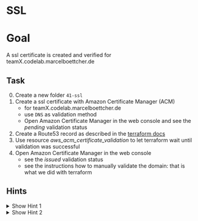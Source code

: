 # SSL

# Goal
A ssl certificate is created and verified for teamX.codelab.marcelboettcher.de 


## Task
0. Create a new folder `41-ssl`
0. Create a ssl certificate with Amazon Certificate Manager (ACM) 
    - for teamX.codelab.marcelboettcher.de
    - use `DNS` as validation method
    - Open Amazon Certificate Manager in the web console and see the *pending* validation status
0. Create a Route53 record as described in the [terraform docs](https://www.terraform.io/docs/providers/aws/r/acm_certificate_validation.html)
0. Use resource *aws_acm_certificate_validation* to let terraform wait until validation was successful
0. Open Amazon Certificate Manager in the web console
    - see the *issued* validation status
    - see the instructions how to manually validate the domain: that is what we did with terraform


## Hints
<details><summary>Show Hint 1</summary><p>

You need three resources and one data source.
</p></details>


<details><summary>Show Hint 2</summary><p>

Data Source: aws_route53_zone</br>
Resources: aws_acm_certificate, aws_route53_record, aws_acm_certificate_validation
</p></details>



